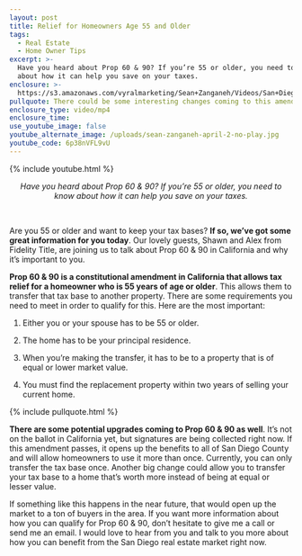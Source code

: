 ```yaml
---
layout: post
title: Relief for Homeowners Age 55 and Older
tags:
  - Real Estate
  - Home Owner Tips
excerpt: >-
  Have you heard about Prop 60 & 90? If you’re 55 or older, you need to know
  about how it can help you save on your taxes.
enclosure: >-
  https://s3.amazonaws.com/vyralmarketing/Sean+Zanganeh/Videos/San+Diego%252C+CA+Real+Estate+-+Relief+for+Homeowners+Age+55+and+Older.mp4
pullquote: There could be some interesting changes coming to this amendment.
enclosure_type: video/mp4
enclosure_time:
use_youtube_image: false
youtube_alternate_image: /uploads/sean-zanganeh-april-2-no-play.jpg
youtube_code: 6p38nVFL9vU
---
```


{% include youtube.html %}

<center><em>Have you heard about Prop 60 &amp; 90? If you&rsquo;re 55 or older, you need to know about how it can help you save on your taxes.</em></center>

&nbsp;

Are you 55 or older and want to keep your tax bases? **If so, we’ve got some great information for you today**. Our lovely guests, Shawn and Alex from Fidelity Title, are joining us to talk about Prop 60 & 90 in California and why it’s important to you.

**Prop 60 & 90 is a constitutional amendment in California that allows tax relief for a homeowner who is 55 years of age or older**. This allows them to transfer that tax base to another property. There are some requirements you need to meet in order to qualify for this. Here are the most important:

1. Either you or your spouse has to be 55 or older.

2. The home has to be your principal residence.

3. When you’re making the transfer, it has to be to a property that is of equal or lower market value.

4. You must find the replacement property within two years of selling your current home.

{% include pullquote.html %}

**There are some potential upgrades coming to Prop 60 & 90 as well**. It’s not on the ballot in California yet, but signatures are being collected right now. If this amendment passes, it opens up the benefits to all of San Diego County and will allow homeowners to use it more than once. Currently, you can only transfer the tax base once. Another big change could allow you to transfer your tax base to a home that’s worth more instead of being at equal or lesser value.

If something like this happens in the near future, that would open up the market to a ton of buyers in the area. If you want more information about how you can qualify for Prop 60 & 90, don’t hesitate to give me a call or send me an email. I would love to hear from you and talk to you more about how you can benefit from the San Diego real estate market right now.